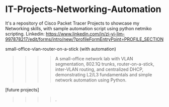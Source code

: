 # IT-Projects-Networking-Automation
It's a repository of Cisco Packet Tracer Projects to showcase my Networking skills, with sample automation script using python netmiko scripting. Linkedin: https://www.linkedin.com/in/zi-yi-lim-997878217/edit/forms/intro/new/?profileFormEntryPoint=PROFILE_SECTION

small-office-vlan-router-on-a-stick (with automation)
>>>> A small-office network lab with VLAN segmentation, 802.1Q trunks, router-on-a-stick, 
>>>> inter-VLAN routing, and centralized DHCP, demonstrating L2/L3 fundamentals and
>>>> simple network automation using Python.

[future projects]
>>>> .
